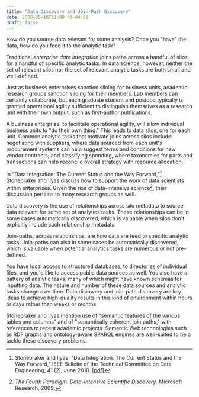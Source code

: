 ```yaml
---
title: "Data Discovery and Join-Path Discovery"
date: 2020-05-18T11:00:43-04:00
draft: false
---
```


How do you source data relevant for some analysis? Once you "have" the data, how do you feed it to the analytic task?

Traditional *enterprise data integration* joins paths across a handful of silos
for a handful of specific analytic tasks.
In data science, however, neither the set of relevant silos nor the set of relevant analytic tasks are both small and
well-defined.

Just as business enterprises sanction siloing for business units, academic research groups sanction siloing
for their members. Lab members can certainly collaborate, but each graduate student and postdoc typically is
granted operational agility sufficient to distinguish themselves as a research unit with their own output, such as 
first-author publications.

A business enterprise, to facilitate
 operational agility, will allow individual business units to "do their own thing." This leads to data silos, 
 one for each unit. Common analytic tasks that motivate joins across silos include:
 negotiating with suppliers, where data sourced from each unit's procurement systems can help suggest
 terms and conditions for new vendor contracts; and classifying spending, where taxonomies for parts and
 transactions can help reconcile overall strategy with resource allocation.

In "Data Integration: The Current Status and the Way Forward,"[^stonebraker]
Stonebraker and Ilyas discuss how to support the work of data scientists within enterprises.
Given the rise of data-intensive science[^dataintensive],
their discussion pertains to many research groups as well.

Data discovery is the use of relationships across silo metadata to source data relevant for some set
of analytics tasks. These relationships can be in some cases automatically discovered,
which is valuable when silos don't explicitly include such relationship metadata.

Join-paths, across relationships, are how data are feed to specific analytic tasks. Join-paths can also in
some cases be automatically discovered,
which is valuable when potential analytics tasks are numerous or not pre-defined.

You have local access to structured databases, to directories of individual files, and you'd like to access
 public data sources as well. You also have a battery of analytic tasks, many of which might have known schemas
 for inputting data. The nature and number of these data sources and analytic tasks change over time.
 Data discovery and join-path discovery are key ideas to achieve high-quality results
in this kind of environment within hours or days rather than weeks or months.

Stonebraker and Ilyas mention use of "semantic features of the various tables and columns" and of 
"semantically coherent join paths," with references to recent academic projects.
Semantic Web technologies such as RDF graphs and ontology-aware SPARQL engines are well-suited to help tackle
these discovery problems.
 

[^stonebraker]: Stonebraker and Ilyas, "Data Integration: The Current Status and the Way Forward,"
IEEE Bulletin of the Technical Committee on Data Engineering, 41 (2), June 2018.
[[pdf](http://sites.computer.org/debull/A18june/p3.pdf)]

[^dataintensive]: *The Fourth Paradigm: Data-Intensive Scientific Discovery*. Microsoft Research, 2009.
